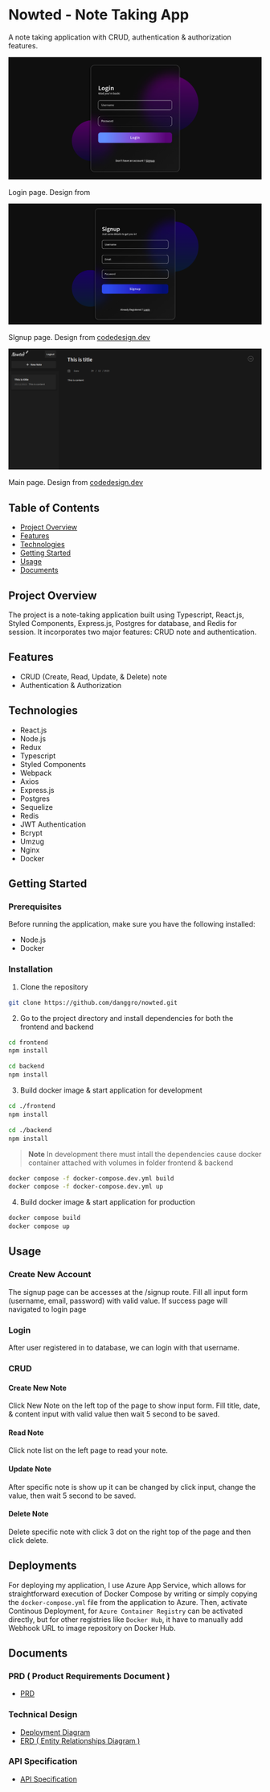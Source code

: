 # Nowted - Note Taking App

A note taking application with CRUD, authentication & authorization features.

  <img src="https://raw.githubusercontent.com/danggro/multi-container-deploy-test/main/images/login-page.png">
<p align="center;">Login page. Design from</p>
  <img src="https://raw.githubusercontent.com/danggro/multi-container-deploy-test/main/images/signup-page.png">
<p align="center;">SIgnup page. Design from <a href="www.codedesign.dev">codedesign.dev</a></p>
  <img src="https://raw.githubusercontent.com/danggro/multi-container-deploy-test/main/images/main-page.png">
<p align="center;">Main page. Design from <a href="www.codedesign.dev">codedesign.dev</a></p>

## Table of Contents

- [Project Overview](#project-overview)
- [Features](#features)
- [Technologies](#technologies)
- [Getting Started](#getting-started)
- [Usage](#usage)
- [Documents](#documents)

## Project Overview

The project is a note-taking application built using Typescript, React.js, Styled Components, Express.js, Postgres for database, and Redis for session. It incorporates two major features: CRUD note and authentication.

## Features

- CRUD (Create, Read, Update, & Delete) note
- Authentication & Authorization

## Technologies

- React.js
- Node.js
- Redux
- Typescript
- Styled Components
- Webpack
- Axios
- Express.js
- Postgres
- Sequelize
- Redis
- JWT Authentication
- Bcrypt
- Umzug
- Nginx
- Docker

## Getting Started

### Prerequisites

Before running the application, make sure you have the following installed:

- Node.js
- Docker

### Installation

1. Clone the repository

```bash
git clone https://github.com/danggro/nowted.git
```

2. Go to the project directory and install dependencies for both the frontend and backend

```bash
cd frontend
npm install
```

```bash
cd backend
npm install
```

3. Build docker image & start application for development

```bash
cd ./frontend
npm install
```

```bash
cd ./backend
npm install
```

> **Note** In development there must intall the dependencies cause docker container attached with volumes in folder frontend & backend

```bash
docker compose -f docker-compose.dev.yml build
docker compose -f docker-compose.dev.yml up
```

4. Build docker image & start application for production

```bash
docker compose build
docker compose up
```

## Usage

### Create New Account

The signup page can be accesses at the /signup route. Fill all input form (username, email, password) with valid value. If success page will navigated to login page

### Login

After user registered in to database, we can login with that username.

### CRUD

#### Create New Note

Click New Note on the left top of the page to show input form. Fill title, date, & content input with valid value then wait 5 second to be saved.

#### Read Note

Click note list on the left page to read your note.

#### Update Note

After specific note is show up it can be changed by click input, change the value, then wait 5 second to be saved.

#### Delete Note

Delete specific note with click 3 dot on the right top of the page and then click delete.

## Deployments

For deploying my application, I use Azure App Service, which allows for straightforward execution of Docker Compose by writing or simply copying the `docker-compose.yml` file from the application to Azure. Then, activate Continous Deployment, for `Azure Container Registry` can be activated directly, but for other registries like `Docker Hub`, it have to manually add Webhook URL to image repository on Docker Hub.

## Documents

### PRD ( Product Requirements Document )

- [PRD](https://github.com/danggro/multi-container-deploy-test/blob/main/documents/PRD/PRD.pdf)

### Technical Design

- [Deployment Diagram](https://github.com/danggro/multi-container-deploy-test/blob/main/documents/Technical%20Design/Deployment%20Diagram/deployment_diagram.jpg)
- [ERD ( Entity Relationships Diagram )](https://github.com/danggro/multi-container-deploy-test/blob/main/documents/Technical%20Design/ERD/ERD%20Diagram.jpg)

### API Specification

- [API Specification](https://github.com/danggro/multi-container-deploy-test/tree/main/documents/API%20Specification)
